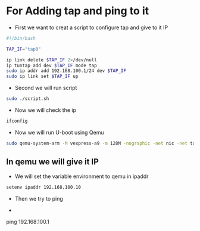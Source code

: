 # For Adding tap and ping to it

- First we want to creat a script to configure tap and give to it IP
```bash
#!/bin/bash

TAP_IF="tap0"

ip link delete $TAP_IF 2>/dev/null
ip tuntap add dev $TAP_IF mode tap
sudo ip addr add 192.168.100.1/24 dev $TAP_IF
sudo ip link set $TAP_IF up
```
- Second we will run script 
```bash
sudo ./script.sh
```
- Now we will check the ip
```bash
ifconfig
```



- Now we will run U-boot using Qemu
```bash
sudo qemu-system-arm -M vexpress-a9 -m 128M -nographic -net nic -net tap,ifname=tap0,script=no -kernel u-boot -sd ~/Desktop/sdcard/sd.img
```

## In qemu we will give it IP

- We will set the variable environment to qemu in ipaddr
```bash
setenv ipaddr 192.168.100.10
```
- Then we try to ping
- ```bash
ping 192.168.100.1
```
